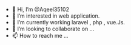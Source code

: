 - 👋 Hi, I’m @Aqeel35102
- 👀 I’m interested in web application.
- 🌱 I’m currently working  laravel , php , vue.Js.
- 💞️ I’m looking to collaborate on ...
- 📫 How to reach me ...

<!---
Aqeel35102/Aqeel35102 is a ✨ special ✨ repository because its `README.md` (this file) appears on your GitHub profile.
You can click the Preview link to take a look at your changes.
--->
